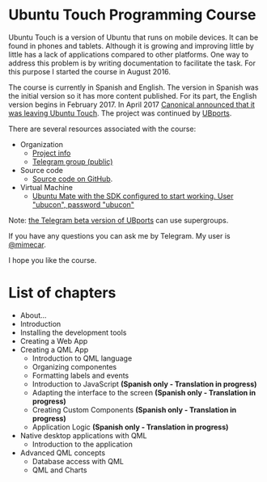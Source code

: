 # Ubuntu Touch Programming Course

Ubuntu Touch is a version of Ubuntu that runs on mobile devices. It can be found in phones and tablets. Although it is growing and improving little by little has a lack of applications compared to other platforms. One way to address this problem is by writing documentation to facilitate the task. For this purpose I started the course in August 2016.

The course is currently in Spanish and English. The version in Spanish was the initial version so it has more content published. For its part, the English version begins in February 2017. In April 2017 [Canonical announced that it was leaving Ubuntu Touch](https://insights.ubuntu.com/2017/04/05/growing-ubuntu-for-cloud-and-iot-rather-than-phone-and-convergence/). The project was continued by [UBports](https://ubports.com/).

There are several resources associated with the course:
* Organization
  * [Project info](https://github.com/mimecar/ubuntu-touch-programming-course-gitbook/projects/2)
  * [Telegram group (public)](https://t.me/ubuntu_touch_course)
* Source code
  * [Source code on GitHub](https://github.com/mimecar/ubuntu-touch-programming-course).
* Virtual Machine
  * [Ubuntu Mate with the SDK configured to start working. User "ubucon", password "ubucon"](https://goo.gl/HqUPvV)

Note: [the Telegram beta version of UBports](https://github.com/ubports/telegram-app/releases/tag/v2.5.0) can use supergroups.

If you have any questions you can ask me by Telegram. My user is [@mimecar](http://t.me/mimecar).

I hope you like the course.



# List of chapters
* About...
* Introduction
* Installing the development tools
* Creating a Web App
* Creating a QML App
  * Introduction to QML language
  * Organizing componentes
  * Formatting labels and events
  * Introduction to JavaScript **(Spanish only - Translation in progress)**
  * Adapting the interface to the screen **(Spanish only - Translation in progress)**
  * Creating Custom Components **(Spanish only - Translation in progress)**
  * Application Logic **(Spanish only - Translation in progress)**
* Native desktop applications with QML
  * Introduction to the application
* Advanced QML concepts
  * Database access with QML
  * QML and Charts

